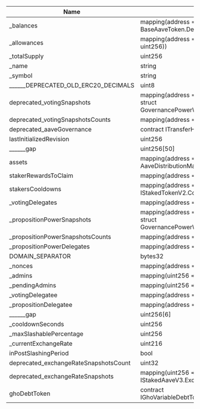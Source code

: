 | Name                                  | Type                                                                                | Slot | Offset | Bytes | Contract                                    |
|---------------------------------------|-------------------------------------------------------------------------------------|------|--------|-------|---------------------------------------------|
| _balances                             | mapping(address => struct BaseAaveToken.DelegationAwareBalance)                     | 0    | 0      | 32    | src/contracts/StakedAaveV3.sol:StakedAaveV3 |
| _allowances                           | mapping(address => mapping(address => uint256))                                     | 1    | 0      | 32    | src/contracts/StakedAaveV3.sol:StakedAaveV3 |
| _totalSupply                          | uint256                                                                             | 2    | 0      | 32    | src/contracts/StakedAaveV3.sol:StakedAaveV3 |
| _name                                 | string                                                                              | 3    | 0      | 32    | src/contracts/StakedAaveV3.sol:StakedAaveV3 |
| _symbol                               | string                                                                              | 4    | 0      | 32    | src/contracts/StakedAaveV3.sol:StakedAaveV3 |
| ______DEPRECATED_OLD_ERC20_DECIMALS   | uint8                                                                               | 5    | 0      | 1     | src/contracts/StakedAaveV3.sol:StakedAaveV3 |
| deprecated_votingSnapshots            | mapping(address => mapping(uint256 => struct GovernancePowerWithSnapshot.Snapshot)) | 6    | 0      | 32    | src/contracts/StakedAaveV3.sol:StakedAaveV3 |
| deprecated_votingSnapshotsCounts      | mapping(address => uint256)                                                         | 7    | 0      | 32    | src/contracts/StakedAaveV3.sol:StakedAaveV3 |
| deprecated_aaveGovernance             | contract ITransferHook                                                              | 8    | 0      | 20    | src/contracts/StakedAaveV3.sol:StakedAaveV3 |
| lastInitializedRevision               | uint256                                                                             | 9    | 0      | 32    | src/contracts/StakedAaveV3.sol:StakedAaveV3 |
| ______gap                             | uint256[50]                                                                         | 10   | 0      | 1600  | src/contracts/StakedAaveV3.sol:StakedAaveV3 |
| assets                                | mapping(address => struct AaveDistributionManager.AssetData)                        | 60   | 0      | 32    | src/contracts/StakedAaveV3.sol:StakedAaveV3 |
| stakerRewardsToClaim                  | mapping(address => uint256)                                                         | 61   | 0      | 32    | src/contracts/StakedAaveV3.sol:StakedAaveV3 |
| stakersCooldowns                      | mapping(address => struct IStakedTokenV2.CooldownSnapshot)                          | 62   | 0      | 32    | src/contracts/StakedAaveV3.sol:StakedAaveV3 |
| _votingDelegates                      | mapping(address => address)                                                         | 63   | 0      | 32    | src/contracts/StakedAaveV3.sol:StakedAaveV3 |
| _propositionPowerSnapshots            | mapping(address => mapping(uint256 => struct GovernancePowerWithSnapshot.Snapshot)) | 64   | 0      | 32    | src/contracts/StakedAaveV3.sol:StakedAaveV3 |
| _propositionPowerSnapshotsCounts      | mapping(address => uint256)                                                         | 65   | 0      | 32    | src/contracts/StakedAaveV3.sol:StakedAaveV3 |
| _propositionPowerDelegates            | mapping(address => address)                                                         | 66   | 0      | 32    | src/contracts/StakedAaveV3.sol:StakedAaveV3 |
| DOMAIN_SEPARATOR                      | bytes32                                                                             | 67   | 0      | 32    | src/contracts/StakedAaveV3.sol:StakedAaveV3 |
| _nonces                               | mapping(address => uint256)                                                         | 68   | 0      | 32    | src/contracts/StakedAaveV3.sol:StakedAaveV3 |
| _admins                               | mapping(uint256 => address)                                                         | 69   | 0      | 32    | src/contracts/StakedAaveV3.sol:StakedAaveV3 |
| _pendingAdmins                        | mapping(uint256 => address)                                                         | 70   | 0      | 32    | src/contracts/StakedAaveV3.sol:StakedAaveV3 |
| _votingDelegatee                      | mapping(address => address)                                                         | 71   | 0      | 32    | src/contracts/StakedAaveV3.sol:StakedAaveV3 |
| _propositionDelegatee                 | mapping(address => address)                                                         | 72   | 0      | 32    | src/contracts/StakedAaveV3.sol:StakedAaveV3 |
| ______gap                             | uint256[6]                                                                          | 73   | 0      | 192   | src/contracts/StakedAaveV3.sol:StakedAaveV3 |
| _cooldownSeconds                      | uint256                                                                             | 79   | 0      | 32    | src/contracts/StakedAaveV3.sol:StakedAaveV3 |
| _maxSlashablePercentage               | uint256                                                                             | 80   | 0      | 32    | src/contracts/StakedAaveV3.sol:StakedAaveV3 |
| _currentExchangeRate                  | uint216                                                                             | 81   | 0      | 27    | src/contracts/StakedAaveV3.sol:StakedAaveV3 |
| inPostSlashingPeriod                  | bool                                                                                | 81   | 27     | 1     | src/contracts/StakedAaveV3.sol:StakedAaveV3 |
| deprecated_exchangeRateSnapshotsCount | uint32                                                                              | 81   | 28     | 4     | src/contracts/StakedAaveV3.sol:StakedAaveV3 |
| deprecated_exchangeRateSnapshots      | mapping(uint256 => struct IStakedAaveV3.ExchangeRateSnapshot)                       | 82   | 0      | 32    | src/contracts/StakedAaveV3.sol:StakedAaveV3 |
| ghoDebtToken                          | contract IGhoVariableDebtTokenTransferHook                                          | 83   | 0      | 20    | src/contracts/StakedAaveV3.sol:StakedAaveV3 |
